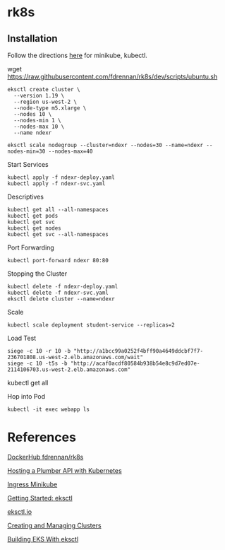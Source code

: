 # rk8s

## Installation

Follow the directions [here](https://kubernetes.io/docs/tasks/tools/) for minikube, kubectl.


wget https://raw.githubusercontent.com/fdrennan/rk8s/dev/scripts/ubuntu.sh

```
eksctl create cluster \
  --version 1.19 \
  --region us-west-2 \
  --node-type m5.xlarge \
  --nodes 10 \
  --nodes-min 1 \
  --nodes-max 10 \
  --name ndexr
  
eksctl scale nodegroup --cluster=ndexr --nodes=30 --name=ndexr --nodes-min=30 --nodes-max=40
```


Start Services
```
kubectl apply -f ndexr-deploy.yaml
kubectl apply -f ndexr-svc.yaml
```

Descriptives
```
kubectl get all --all-namespaces
kubectl get pods
kubectl get svc
kubectl get nodes
kubectl get svc --all-namespaces
```

Port Forwarding
```
kubectl port-forward ndexr 80:80
```

Stopping the Cluster
```
kubectl delete -f ndexr-deploy.yaml
kubectl delete -f ndexr-svc.yaml
eksctl delete cluster --name=ndexr
```

Scale
```
kubectl scale deployment student-service --replicas=2
```

Load Test
```
siege -c 10 -r 10 -b "http://a1bcc99a0252f4bff90a4649ddcbf7f7-236701808.us-west-2.elb.amazonaws.com/wait"
siege -c 10 -t5s -b "http://acaf0acdf80584b938b54e8c9d7ed07e-2114106703.us-west-2.elb.amazonaws.com"
```

kubectl get all

Hop into Pod
```
kubectl -it exec webapp ls
```

# References
[DockerHub fdrennan/rk8s](https://hub.docker.com/repository/docker/fdrennan/rk8s)

[Hosting a Plumber API with Kubernetes](https://mdneuzerling.com/post/hosting-a-plumber-api-with-kubernetes/)

[Ingress Minikube](https://kubernetes.io/docs/tasks/access-application-cluster/ingress-minikube/)

[Getting Started: eksctl](https://docs.aws.amazon.com/eks/latest/userguide/getting-started-eksctl.html)

[eksctl.io](https://eksctl.io/)

[Creating and Managing Clusters](https://eksctl.io/usage/creating-and-managing-clusters/)

[Building EKS With eksctl](https://joachim8675309.medium.com/building-eks-with-eksctl-799eeb3b0efd)
